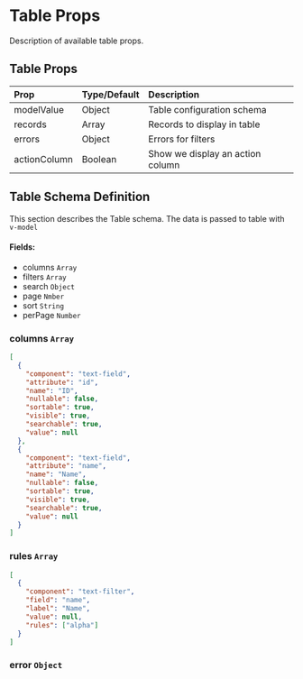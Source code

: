 # Table Props

Description of available table props.

## Table Props

| Prop         | Type/Default | Description                      |
|:-------------|:-------------|:---------------------------------|
| modelValue   | Object       | Table configuration schema       |
| records      | Array        | Records to display in table      |
| errors       | Object       | Errors for filters               |
| actionColumn | Boolean      | Show we display an action column |

## Table Schema Definition
This section describes the Table schema. The data is passed to table with `v-model` 

#### Fields:
* columns `Array`
* filters `Array`
* search `Object`
* page `Nmber`
* sort `String`
* perPage `Number`

### columns `Array`
```json
[
  {
    "component": "text-field",
    "attribute": "id",
    "name": "ID",
    "nullable": false,
    "sortable": true,
    "visible": true,
    "searchable": true,
    "value": null
  },
  {
    "component": "text-field",
    "attribute": "name",
    "name": "Name",
    "nullable": false,
    "sortable": true,
    "visible": true,
    "searchable": true,
    "value": null
  }
]
```

### rules `Array`
```json
[
  {
    "component": "text-filter",
    "field": "name",
    "label": "Name",
    "value": null,
    "rules": ["alpha"]
  }
]
```

### error `Object`

